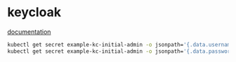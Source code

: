 # keycloak
[documentation](https://www.keycloak.org/guides#operator)

```bash
kubectl get secret example-kc-initial-admin -o jsonpath='{.data.username}' | base64 --decode
kubectl get secret example-kc-initial-admin -o jsonpath='{.data.password}' | base64 --decode
```